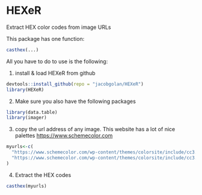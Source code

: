 # HEXeR
Extract HEX color codes from image URLs

This package has one function:
  ```R
casthex(...)
```
All you have to do to use is the following:
  1. install & load HEXeR from github
```R
devtools::install_github(repo = "jacobgolan/HEXeR")
library(HEXeR)
```
2. Make sure you also have the following packages
```R
library(data.table)
library(imager)
```
3. copy the url address of any image.
This website has a lot of nice palettes
https://www.schemecolor.com
```R
myurls<-c(
  "https://www.schemecolor.com/wp-content/themes/colorsite/include/cc3.php?color0=001399&color1=0017a8&color2=0e26b1&pn=Matte%20Blue",
  "https://www.schemecolor.com/wp-content/themes/colorsite/include/cc3.php?color0=c40233&color1=d61a3c&color2=b2022f&pn=Matte%20Red"
)
```
4. Extract the HEX codes
```R
casthex(myurls)
```
